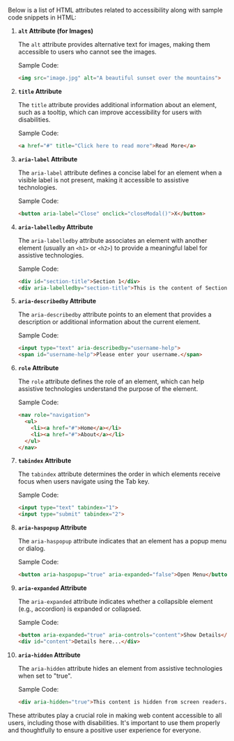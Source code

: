 Below is a list of HTML attributes related to accessibility along with sample code snippets in HTML:

1. **`alt` Attribute (for Images)**

   The `alt` attribute provides alternative text for images, making them accessible to users who cannot see the images.

   Sample Code:
   ```html
   <img src="image.jpg" alt="A beautiful sunset over the mountains">
   ```

2. **`title` Attribute**

   The `title` attribute provides additional information about an element, such as a tooltip, which can improve accessibility for users with disabilities.

   Sample Code:
   ```html
   <a href="#" title="Click here to read more">Read More</a>
   ```

3. **`aria-label` Attribute**

   The `aria-label` attribute defines a concise label for an element when a visible label is not present, making it accessible to assistive technologies.

   Sample Code:
   ```html
   <button aria-label="Close" onclick="closeModal()">X</button>
   ```

4. **`aria-labelledby` Attribute**

   The `aria-labelledby` attribute associates an element with another element (usually an `<h1>` or `<h2>`) to provide a meaningful label for assistive technologies.

   Sample Code:
   ```html
   <div id="section-title">Section 1</div>
   <div aria-labelledby="section-title">This is the content of Section 1.</div>
   ```

5. **`aria-describedby` Attribute**

   The `aria-describedby` attribute points to an element that provides a description or additional information about the current element.

   Sample Code:
   ```html
   <input type="text" aria-describedby="username-help">
   <span id="username-help">Please enter your username.</span>
   ```

6. **`role` Attribute**

   The `role` attribute defines the role of an element, which can help assistive technologies understand the purpose of the element.

   Sample Code:
   ```html
   <nav role="navigation">
     <ul>
       <li><a href="#">Home</a></li>
       <li><a href="#">About</a></li>
     </ul>
   </nav>
   ```

7. **`tabindex` Attribute**

   The `tabindex` attribute determines the order in which elements receive focus when users navigate using the Tab key.

   Sample Code:
   ```html
   <input type="text" tabindex="1">
   <input type="submit" tabindex="2">
   ```

8. **`aria-haspopup` Attribute**

   The `aria-haspopup` attribute indicates that an element has a popup menu or dialog.

   Sample Code:
   ```html
   <button aria-haspopup="true" aria-expanded="false">Open Menu</button>
   ```

9. **`aria-expanded` Attribute**

   The `aria-expanded` attribute indicates whether a collapsible element (e.g., accordion) is expanded or collapsed.

   Sample Code:
   ```html
   <button aria-expanded="true" aria-controls="content">Show Details</button>
   <div id="content">Details here...</div>
   ```

10. **`aria-hidden` Attribute**

    The `aria-hidden` attribute hides an element from assistive technologies when set to "true".

    Sample Code:
    ```html
    <div aria-hidden="true">This content is hidden from screen readers.</div>
    ```

These attributes play a crucial role in making web content accessible to all users, including those with disabilities. It's important to use them properly and thoughtfully to ensure a positive user experience for everyone.